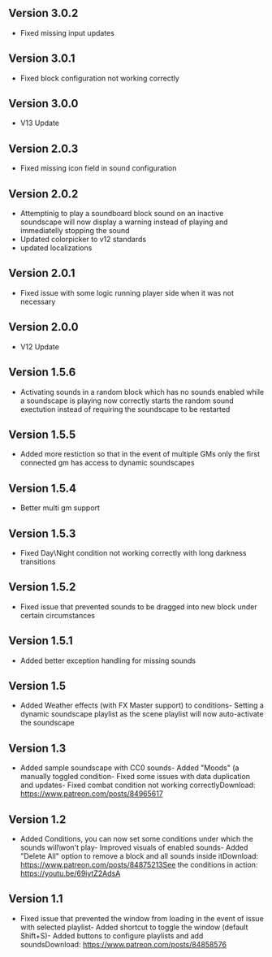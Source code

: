 ## Version 3.0.2
- Fixed missing input updates

## Version 3.0.1
- Fixed block configuration not working correctly

## Version 3.0.0
- V13 Update

## Version 2.0.3
- Fixed missing icon field in sound configuration

## Version 2.0.2
- Attemptinig to play a soundboard block sound on an inactive soundscape will now display a warning instead of playing and immediatelly stopping the sound
- Updated colorpicker to v12 standards
- updated localizations

## Version 2.0.1
- Fixed issue with some logic running player side when it was not necessary

## Version 2.0.0
- V12 Update

## Version 1.5.6
- Activating sounds in a random block which has no sounds enabled while a soundscape is playing now correctly starts the random sound exectution instead of requiring the soundscape to be restarted

## Version 1.5.5
- Added more restiction so that in the event of multiple GMs only the first connected gm has access to dynamic soundscapes

## Version 1.5.4
- Better multi gm support

## Version 1.5.3
- Fixed Day\Night condition not working correctly with long darkness transitions

## Version 1.5.2
- Fixed issue that prevented sounds to be dragged into new block under certain circumstances

## Version 1.5.1
- Added better exception handling for missing sounds

## Version 1.5
- Added Weather effects (with FX Master support) to conditions- Setting a dynamic soundscape playlist as the scene playlist will now auto-activate the soundscape

## Version 1.3
- Added sample soundscape with CC0 sounds- Added "Moods" (a manually toggled condition- Fixed some issues with data duplication and updates- Fixed combat condition not working correctlyDownload: https://www.patreon.com/posts/84965617

## Version 1.2
- Added Conditions, you can now set some conditions under which the sounds will\won't play- Improved visuals of enabled sounds- Added "Delete All" option to remove a block and all sounds inside itDownload: https://www.patreon.com/posts/84875213See the conditions in action: https://youtu.be/69iytZ2AdsA

## Version 1.1
- Fixed issue that prevented the window from loading in the event of issue with selected playlist- Added shortcut to toggle the window (default Shift+S)- Added buttons to configure playlists and add soundsDownload: https://www.patreon.com/posts/84858576

